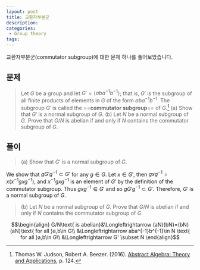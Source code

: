 ```yaml
---
layout: post
title: 교환자부분군
description:
categories:
 - Group theory
tags:
---
```


교환자부분군(commutator subgroup)에 대한 문제 하나를 풀어보았습니다.
## 문제
> Let $G$ be a group and let $G'=\langle aba^{-1}b^{-1}\rangle$; that is, $G'$ is the subgroup of all finite products of elements in $G$ of the form $aba^{-1}b^{-1}$. The subgroup $G'$ is called the ==**commutator subgroup**== of $G$.[^1]
> (a) Show that $G'$ is a normal subgroup of $G$.
> (b) Let $N$ be a normal subgroup of $G$. Prove that $G/N$ is abelian if and only if $N$ contains the commutator subgroup of $G$.

## 풀이
> (a) Show that $G'$ is a normal subgroup of $G$.

We show that $gG'g^{-1} \subset G'$ for any $g\in G$. Let $x\in G'$, then $gxg^{-1}=x(x^{-1}gxg^{-1})$, and $x^{-1}gxg^{-1}$ is an element of $G'$ by the definition of the commutator subgroup. Thus $gxg^{-1}\in G'$ and so $gG'g^{-1}\subset G'$. Therefore, $G'$ is a normal subgroup of $G$.

> (b) Let $N$ be a normal subgroup of $G$. Prove that $G/N$ is abelian if and only if $N$ contains the commutator subgroup of $G$.

$$\begin{align}
G/N\text{ is abelian}&\Longleftrightarrow (aN)(bN)=(bN)(aN)\text{ for all }a,b\in G\\
&\Longleftrightarrow aba^{-1}b^{-1}\in N \text{ for all }a,b\in G\\
&\Longleftrightarrow G' \subset N
\end{align}$$

[^1]: Thomas W. Judson, Robert A. Beezer. (2016). [Abstract Algebra: Theory and Applications](http://abstract.pugetsound.edu/), p. 124.